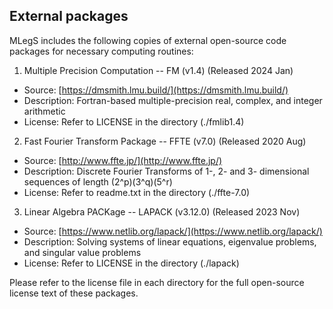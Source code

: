 ## External packages

MLegS includes the following copies of external open-source code packages for necessary computing routines:

1. Multiple Precision Computation -- FM (v1.4) (Released 2024 Jan)
 - Source: [https://dmsmith.lmu.build/](https://dmsmith.lmu.build/)
 - Description: Fortran-based multiple-precision real, complex, and integer arithmetic
 - License: Refer to LICENSE in the directory (./fmlib1.4)

2. Fast Fourier Transform Package -- FFTE (v7.0) (Released 2020 Aug)
 - Source: [http://www.ffte.jp/](http://www.ffte.jp/)
 - Description: Discrete Fourier Transforms of 1-, 2- and 3- dimensional sequences of length (2^p)(3^q)(5^r)
 - License: Refer to readme.txt in the directory (./ffte-7.0)

3. Linear Algebra PACKage -- LAPACK (v3.12.0) (Released 2023 Nov)
 - Source: [https://www.netlib.org/lapack/](https://www.netlib.org/lapack/)
 - Description: Solving systems of linear equations, eigenvalue problems, and singular value problems
 - License: Refer to LICENSE in the directory (./lapack)

Please refer to the license file in each directory for the full open-source license text of these packages.